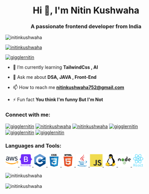 <h1 align="center">Hi 👋, I'm Nitin Kushwaha</h1>
<h3 align="center">A passionate frontend developer from India</h3>

<p align="left"> <img src="https://komarev.com/ghpvc/?username=initinkushwaha&label=Profile%20views&color=0e75b6&style=flat" alt="initinkushwaha" /> </p>

<p align="left"> <a href="https://github.com/ryo-ma/github-profile-trophy"><img src="https://github-profile-trophy.vercel.app/?username=initinkushwaha" alt="initinkushwaha" /></a> </p>

<p align="left"> <a href="https://twitter.com/gigglernitin" target="blank"><img src="https://img.shields.io/twitter/follow/gigglernitin?logo=twitter&style=for-the-badge" alt="gigglernitin" /></a> </p>

- 🌱 I’m currently learning **TailwindCss , AI**

- 💬 Ask me about **DSA, JAVA , Front-End**

- 📫 How to reach me **nitinkushwaha752@gmail.com**

- ⚡ Fun fact **You think I'm funny But I'm Not**

<h3 align="left">Connect with me:</h3>
<p align="left">
<a href="https://twitter.com/gigglernitin" target="blank"><img align="center" src="https://raw.githubusercontent.com/rahuldkjain/github-profile-readme-generator/master/src/images/icons/Social/twitter.svg" alt="gigglernitin" height="30" width="40" /></a>
<a href="https://linkedin.com/in/nitinkushwaha" target="blank"><img align="center" src="https://raw.githubusercontent.com/rahuldkjain/github-profile-readme-generator/master/src/images/icons/Social/linked-in-alt.svg" alt="nitinkushwaha" height="30" width="40" /></a>
<a href="https://fb.com/nitinkushwaha" target="blank"><img align="center" src="https://raw.githubusercontent.com/rahuldkjain/github-profile-readme-generator/master/src/images/icons/Social/facebook.svg" alt="nitinkushwaha" height="30" width="40" /></a>
<a href="https://instagram.com/gigglernitin" target="blank"><img align="center" src="https://raw.githubusercontent.com/rahuldkjain/github-profile-readme-generator/master/src/images/icons/Social/instagram.svg" alt="gigglernitin" height="30" width="40" /></a>
<a href="https://www.codechef.com/users/gigglernitin" target="blank"><img align="center" src="https://cdn.jsdelivr.net/npm/simple-icons@3.1.0/icons/codechef.svg" alt="gigglernitin" height="30" width="40" /></a>
<a href="https://www.leetcode.com/gigglernitin" target="blank"><img align="center" src="https://raw.githubusercontent.com/rahuldkjain/github-profile-readme-generator/master/src/images/icons/Social/leet-code.svg" alt="gigglernitin" height="30" width="40" /></a>
</p>

<h3 align="left">Languages and Tools:</h3>
<p align="left"> <a href="https://aws.amazon.com" target="_blank" rel="noreferrer"> <img src="https://raw.githubusercontent.com/devicons/devicon/master/icons/amazonwebservices/amazonwebservices-original-wordmark.svg" alt="aws" width="40" height="40"/> </a> <a href="https://getbootstrap.com" target="_blank" rel="noreferrer"> <img src="https://raw.githubusercontent.com/devicons/devicon/master/icons/bootstrap/bootstrap-plain-wordmark.svg" alt="bootstrap" width="40" height="40"/> </a> <a href="https://www.w3schools.com/cpp/" target="_blank" rel="noreferrer"> <img src="https://raw.githubusercontent.com/devicons/devicon/master/icons/cplusplus/cplusplus-original.svg" alt="cplusplus" width="40" height="40"/> </a> <a href="https://www.w3schools.com/css/" target="_blank" rel="noreferrer"> <img src="https://raw.githubusercontent.com/devicons/devicon/master/icons/css3/css3-original-wordmark.svg" alt="css3" width="40" height="40"/> </a> <a href="https://www.w3.org/html/" target="_blank" rel="noreferrer"> <img src="https://raw.githubusercontent.com/devicons/devicon/master/icons/html5/html5-original-wordmark.svg" alt="html5" width="40" height="40"/> </a> <a href="https://www.java.com" target="_blank" rel="noreferrer"> <img src="https://raw.githubusercontent.com/devicons/devicon/master/icons/java/java-original.svg" alt="java" width="40" height="40"/> </a> <a href="https://developer.mozilla.org/en-US/docs/Web/JavaScript" target="_blank" rel="noreferrer"> <img src="https://raw.githubusercontent.com/devicons/devicon/master/icons/javascript/javascript-original.svg" alt="javascript" width="40" height="40"/> </a> <a href="https://www.linux.org/" target="_blank" rel="noreferrer"> <img src="https://raw.githubusercontent.com/devicons/devicon/master/icons/linux/linux-original.svg" alt="linux" width="40" height="40"/> </a> <a href="https://nodejs.org" target="_blank" rel="noreferrer"> <img src="https://raw.githubusercontent.com/devicons/devicon/master/icons/nodejs/nodejs-original-wordmark.svg" alt="nodejs" width="40" height="40"/> </a> <a href="https://reactjs.org/" target="_blank" rel="noreferrer"> <img src="https://raw.githubusercontent.com/devicons/devicon/master/icons/react/react-original-wordmark.svg" alt="react" width="40" height="40"/> </a> </p>

<p><img align="center" src="https://github-readme-stats.vercel.app/api/top-langs?username=initinkushwaha&show_icons=true&locale=en&layout=compact" alt="initinkushwaha" /></p>

<p><img align="center" src="https://github-readme-streak-stats.herokuapp.com/?user=initinkushwaha&" alt="initinkushwaha" /></p>
